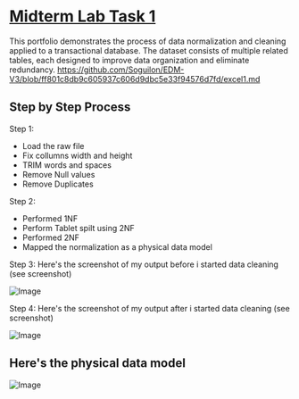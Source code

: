 # [Midterm Lab Task 1](https://github.com/user-attachments/files/19071685/Midterm.Lab.Task.1.xlsx)
This portfolio demonstrates the process of data normalization and cleaning applied to a transactional database. The dataset consists of multiple related tables, each designed to improve data organization and eliminate redundancy.
https://github.com/Soguilon/EDM-V3/blob/ff801c8db9c605937c606d9dbc5e33f94576d7fd/excel1.md
## Step by Step Process
Step 1:
- Load the raw file
- Fix collumns width and height
- TRIM words and spaces
- Remove Null values
- Remove Duplicates

Step 2:
- Performed 1NF
- Perform Tablet spilt using 2NF
- Performed 2NF
- Mapped the normalization as a physical data model


Step 3: Here's the screenshot of my output before i started data cleaning (see screenshot)

![Image](https://github.com/user-attachments/assets/3cf0a6c8-9a9e-4396-a111-14d8be6af0f2)


Step 4: Here's the screenshot of my output after i started data cleaning (see screenshot)

![Image](https://github.com/user-attachments/assets/9daf38c7-759e-48ee-8403-af19cdfa2af1)

## Here's the physical data model

![Image](https://github.com/user-attachments/assets/105f7e3d-6e12-4af5-b09f-66e0428a5105)

